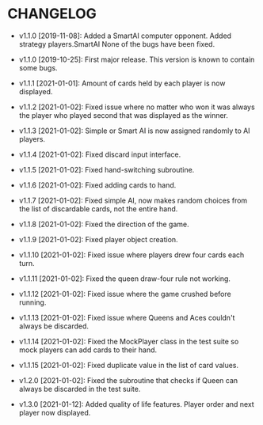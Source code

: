 # CHANGELOG

* v1.1.0 [2019-11-08]: Added a SmartAI computer opponent.
  Added strategy players.SmartAI
  None of the bugs have been fixed.

* v1.1.0 [2019-10-25]: First major release.
  This version is known to contain some bugs.

* v1.1.1 [2021-01-01]: Amount of cards held by each player is now displayed.

* v1.1.2 [2021-01-02]: Fixed issue where no matter who won it was always the player who played second that was displayed
                       as the winner.
  
* v1.1.3 [2021-01-02]: Simple or Smart AI is now assigned randomly to AI players.

* v1.1.4 [2021-01-02]: Fixed discard input interface.

* v1.1.5 [2021-01-02]: Fixed hand-switching subroutine.

* v1.1.6 [2021-01-02]: Fixed adding cards to hand.

* v1.1.7 [2021-01-02]: Fixed simple AI, now makes random choices from the list of discardable cards, not the entire hand.

* v1.1.8 [2021-01-02]: Fixed the direction of the game.

* v1.1.9 [2021-01-02]: Fixed player object creation.

* v1.1.10 [2021-01-02]: Fixed issue where players drew four cards each turn.

* v1.1.11 [2021-01-02]: Fixed the queen draw-four rule not working.

* v1.1.12 [2021-01-02]: Fixed issue where the game crushed before running.

* v1.1.13 [2021-01-02]: Fixed issue where Queens and Aces couldn't always be discarded.

* v1.1.14 [2021-01-02]: Fixed the MockPlayer class in the test suite so mock players can add cards to their hand.

* v1.1.15 [2021-01-02]: Fixed duplicate value in the list of card values.

* v1.2.0 [2021-01-02]: Fixed the subroutine that checks if Queen can always be discarded in the test suite.

* v1.3.0 [2021-01-12]: Added quality of life features. Player order and next player now displayed.